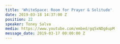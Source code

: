 ```yaml
---
title: 'WhiteSpace: Room for Prayer & Solitude'
date: 2019-03-18 14:37:00 Z
position: 22
speaker: Toney Salva
media: https://www.youtube.com/embed/gq5xNDg6upM
message_date: 2019-03-17 00:00:00 Z
---
```


